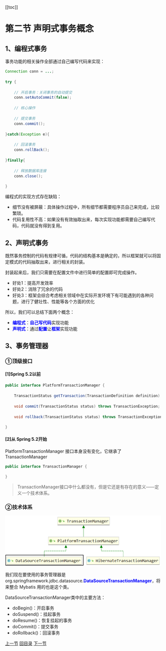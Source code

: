 [[toc]]

# 第二节 声明式事务概念



## 1、编程式事务

事务功能的相关操作全部通过自己编写代码来实现：

```java
Connection conn = ...;
	
try {
	
	// 开启事务：关闭事务的自动提交
	conn.setAutoCommit(false);
	
	// 核心操作
	
	// 提交事务
	conn.commit();
	
}catch(Exception e){
	
	// 回滚事务
	conn.rollBack();
	
}finally{
	
	// 释放数据库连接
	conn.close();
	
}
```



编程式的实现方式存在缺陷：

- 细节没有被屏蔽：具体操作过程中，所有细节都需要程序员自己来完成，比较繁琐。
- 代码复用性不高：如果没有有效抽取出来，每次实现功能都需要自己编写代码，代码就没有得到复用。



## 2、声明式事务

既然事务控制的代码有规律可循，代码的结构基本是确定的，所以框架就可以将固定模式的代码抽取出来，进行相关的封装。

封装起来后，我们只需要在配置文件中进行简单的配置即可完成操作。

- 好处1：提高开发效率
- 好处2：消除了冗余的代码
- 好处3：框架会综合考虑相关领域中在实际开发环境下有可能遇到的各种问题，进行了健壮性、性能等各个方面的优化

所以，我们可以总结下面两个概念：

- <span style="color:blue;font-weight:bold;">编程式</span>：<span style="color:blue;font-weight:bold;">自己写代码</span>实现功能
- <span style="color:blue;font-weight:bold;">声明式</span>：通过<span style="color:blue;font-weight:bold;">配置</span>让<span style="color:blue;font-weight:bold;">框架</span>实现功能



## 3、事务管理器

### ①顶级接口

#### [1]Spring 5.2以前

```java
public interface PlatformTransactionManager {

	TransactionStatus getTransaction(TransactionDefinition definition) throws TransactionException;

	void commit(TransactionStatus status) throws TransactionException;

	void rollback(TransactionStatus status) throws TransactionException;

}
```



#### [2]从 Spring 5.2开始

PlatformTransactionManager 接口本身没有变化，它继承了 TransactionManager

```java
public interface TransactionManager {
    
}
```



> TransactionManager接口中什么都没有，但是它还是有存在的意义——定义一个技术体系。



### ②技术体系

![./images](./images/img001.png)

我们现在要使用的事务管理器是org.springframework.jdbc.datasource.<span style="color:blue;font-weight:bold;">DataSourceTransactionManager</span>，将来整合 Mybatis 用的也是这个类。



DataSourceTransactionManager类中的主要方法：

- doBegin()：开启事务
- doSuspend()：挂起事务
- doResume()：恢复挂起的事务
- doCommit()：提交事务
- doRollback()：回滚事务



[上一节](verse01.html) [回目录](index.html) [下一节](verse03.html)